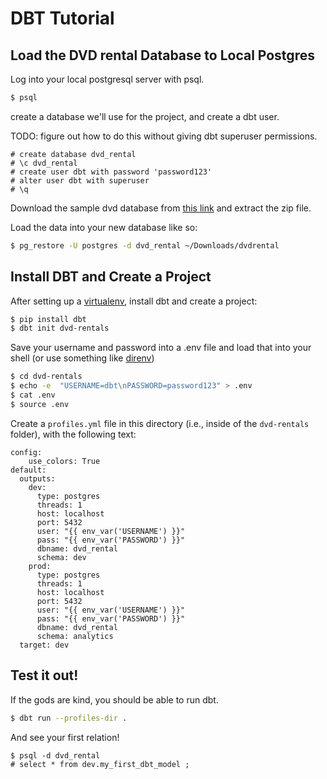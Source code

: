 # DBT Tutorial

## Load the DVD rental Database to Local Postgres

Log into your local postgresql server with psql.
```bash
$ psql
```

create a database we'll use for the project, and create a dbt user.

TODO: figure out how to do this without giving dbt superuser permissions.

```psql
# create database dvd_rental
# \c dvd_rental
# create user dbt with password 'password123'
# alter user dbt with superuser
# \q
```

Download the sample dvd database from [this link](http://www.postgresqltutorial.com/postgresql-sample-database/) and extract the zip file.

Load the data into your new database like so:

```bash
$ pg_restore -U postgres -d dvd_rental ~/Downloads/dvdrental
```

## Install DBT and Create a Project

After setting up a [virtualenv](https://virtualenvwrapper.readthedocs.io/en/latest/), install dbt and create a project:

```bash
$ pip install dbt
$ dbt init dvd-rentals
```

Save your username and password into a .env file and load that into your shell (or use something like [direnv](https://direnv.net/))

```bash
$ cd dvd-rentals
$ echo -e  "USERNAME=dbt\nPASSWORD=password123" > .env
$ cat .env
$ source .env
```

Create a `profiles.yml` file in this directory (i.e., inside of the `dvd-rentals` folder), with the following text:

```
config:
    use_colors: True 
default:
  outputs:
    dev:
      type: postgres
      threads: 1
      host: localhost
      port: 5432
      user: "{{ env_var('USERNAME') }}"
      pass: "{{ env_var('PASSWORD') }}"
      dbname: dvd_rental
      schema: dev
    prod:
      type: postgres
      threads: 1
      host: localhost
      port: 5432
      user: "{{ env_var('USERNAME') }}"
      pass: "{{ env_var('PASSWORD') }}"
      dbname: dvd_rental
      schema: analytics
  target: dev
```

## Test it out!

If the gods are kind, you should be able to run dbt.

```bash
$ dbt run --profiles-dir .
```

And see your first relation!
```
$ psql -d dvd_rental
# select * from dev.my_first_dbt_model ;
```

